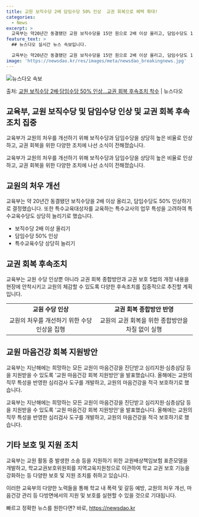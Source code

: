 ```yaml
---
title: 교원 보직수당 2배 담임수당 50% 인상  교권 회복으로 혜택 확대!
categories:
  - News
excerpt: >
  교육부는 약20년간 동결됐던 교원 보직수당을 15만 원으로 2배 이상 올리고, 담임수당도 13만 원으로 50…
feature_text: >
  ## 뉴스다오 실시간 뉴스 속보입니다.

  교육부는 약20년간 동결됐던 교원 보직수당을 15만 원으로 2배 이상 올리고, 담임수당도 13만 원으로 50…
image: 'https://newsdao.kr/res/images/meta/newsdao_breakingnews.jpg'
---
```


![뉴스다오 속보](https://newsdao.kr/res/images/meta/newsdao_breakingnews.jpg)

<p>출처: <a href="https://newsdao.kr/2925" rel="dofollow">교원 보직수당 2배·담임수당 50% 인상…교권 회복 후속조치 착수</a> | 뉴스다오</p>

<h2 data-ke-size="size26">교육부, 교원 보직수당 및 담임수당 인상 및 교권 회복 후속조치 집중</h2>
교육부가 교원의 처우를 개선하기 위해 보직수당과 담임수당을 상당히 높은 비율로 인상하고, 교권 회복을 위한 다양한 조치에 나선 소식이 전해졌습니다.

<p data-ke-size="size16">교육부가 교원의 처우를 개선하기 위해 보직수당과 담임수당을 상당히 높은 비율로 인상하고, 교권 회복을 위한 다양한 조치에 나선 소식이 전해졌습니다.</p>

<h2 data-ke-size="size24">교원의 처우 개선</h2>
교육부는 약 20년간 동결됐던 보직수당을 2배 이상 올리고, 담임수당도 50% 인상하기로 결정했습니다. 또한 특수교육대상자를 교육하는 특수교사의 업무 특성을 고려하여 특수교육수당도 상당히 늘리기로 했습니다.

<ul>
  <li>보직수당 2배 이상 올리기</li>
  <li>담임수당 50% 인상</li>
  <li>특수교육수당 상당히 늘리기</li>
</ul>

<h2 data-ke-size="size24">교권 회복 후속조치</h2>
교육부는 교원 수당 인상뿐 아니라 교권 회복 종합방안과 교권 보호 5법의 개정 내용을 현장에 안착시키고 교원의 체감할 수 있도록 다양한 후속조치를 집중적으로 추진할 계획입니다.

<table>
  <tr>
    <td style="text-align: center; height: 17px;"><b>교원 수당 인상</b></td>
    <td style="text-align: center; height: 17px;"><b>교권 회복 종합방안 반영</b></td>
  </tr>
  <tr>
    <td style="text-align: center; height: 17px;">교원의 처우를 개선하기 위한 수당 인상을 집행</td>
    <td style="text-align: center; height: 17px;">교원의 교권 회복을 위한 종합방안을 차질 없이 실행</td>
  </tr>
</table>

<h2 data-ke-size="size24">교원 마음건강 회복 지원방안</h2>
교육부는 지난해에는 희망하는 모든 교원이 마음건강을 진단받고 심리지원·심층삼담 등을 지원받을 수 있도록 '교원 마음건강 회복 지원방안'을 발표했습니다. 올해에는 교원의 직무 특성을 반영한 심리검사 도구를 개발하고, 교원의 마음건강을 적극 보호하기로 했습니다.

<p data-ke-size="size16">교육부는 지난해에는 희망하는 모든 교원이 마음건강을 진단받고 심리지원·심층삼담 등을 지원받을 수 있도록 '교원 마음건강 회복 지원방안'을 발표했습니다. 올해에는 교원의 직무 특성을 반영한 심리검사 도구를 개발하고, 교원의 마음건강을 적극 보호하기로 했습니다.</p>

<h2 data-ke-size="size24">기타 보호 및 지원 조치</h2>
교육부는 교원 활동 중 발생한 소송 등을 지원하기 위한 교원배상책임보험 표준모델을 개발하고, 학교교권보호위원회를 지역교육지원청으로 이관하여 학교 교권 보호 기능을 강화하는 등 다양한 보호 및 지원 조치를 취하고 있습니다.<br>

이러한 교육부의 다양한 노력들을 통해 학교 내 폭력 및 갈등 예방, 교원의 처우 개선, 마음건강 관리 등 다방면에서의 지원 및 보호를 실현할 수 있을 것으로 기대됩니다. 

빠르고 정확한 뉴스를 원한다면? 바로, <a href="https://newsdao.kr" rel="dofollow">https://newsdao.kr</a>


    
